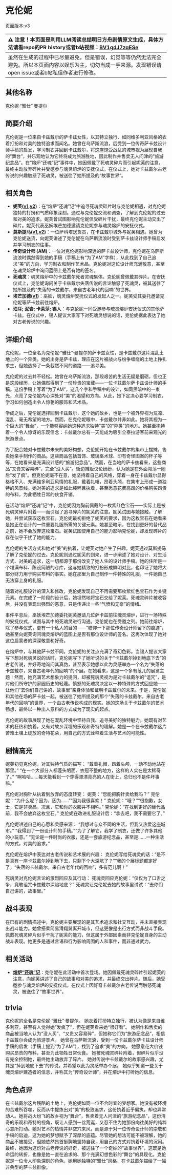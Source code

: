 # 克伦妮
页面版本:v3
 

| :warning: 注意！本页面是利用LLM阅读总结明日方舟剧情原文生成，具体方法请看repo的PR history或者b站视频：[BV1gdJ7zqESe](https://www.bilibili.com/video/BV1gdJ7zqESe/)         |
|:----------------------------|
| 虽然在生成的过程中已尽量避免，但是错误，幻觉等等仍然无法完全避免。所以本页面内容以娱乐为主，切勿当成一手来源。发现错误请open issue或者b站私信作者进行修改。|



## 其他名称
克伦妮·“雅仕”·曼提尔
## 简要介绍
克伦妮是一位来自卡兹戴尔的萨卡兹女性，以其特立独行、如同维多利亚风格的衣着打扮和对美的独特追求而闻名。她曾在乌萨斯流浪，后受到一位传奇萨卡兹设计师手稿的启发，学习制衣并回到卡兹戴尔，将这座饱受战乱的城市视为展现自我的“舞台”，并乐观地认为它终将成为旅游胜地，因此制作并售卖无人问津的“旅游纪念品”。在“熔炉“还魂”记”事件中，她因佩戴了死魂灵碎片而引起妮芙的注意，最终主动放弃碎片并受邀参与魂灵熔炉的安抚仪式。在仪式上，她对卡兹戴尔古老传说的兴趣触怒了死魂灵，被送往了她所提及的“故事世界”。
## 相关角色
-   **妮芙([v1](../chars/char_4146_nymph.md),[v2](char_4146_nymph.md))**：在“熔炉“还魂”记”中追寻死魂灵碎片时与克伦妮相遇，对克伦妮独特的打扮和气质印象深刻。通过与克伦妮交流和调查，了解到克伦妮的过去和对美的追求。妮芙曾试图影响克伦妮但受碎片干扰，最终克伦妮主动交出了碎片。妮芙代表巫妖埃芒加德邀请克伦妮参与魂灵熔炉的安抚仪式。
-   **莫斯提马([v1](../chars/char_213_mostma.md),[v2](char_213_mostma.md))**：一位萨科塔送货员，在卡兹戴尔城外与妮芙相遇。她曾为克伦妮送货，向妮芙讲述了克伦妮在乌萨斯流浪时受到萨卡兹设计师手稿启发并学习制衣的往事。
-   **传奇设计师 (AM)**：一位对克伦妮影响深远的萨卡兹设计师，克伦妮在乌萨斯流浪时偶然得到她的手稿（手稿上有“为了AM”字样），从此找到了自己追求“美”的方向，学习制衣和制作艺术品。克伦妮对这位设计师充满敬意，甚至在魂灵熔炉中询问蓝图上是否有她的签名。
-   **死魂灵**：魂灵熔炉中的卡兹戴尔死者灵魂集体。克伦妮曾佩戴其碎片。在安抚仪式上，克伦妮询问关于卡兹戴尔失落传说的言论触怒了死魂灵，被其送往了她所提及的“失落的卡兹戴尔，来自古老年代的回响”的世界。
-   **埃芒加德([v1](../chars/extended_char_ai_mang_jia_de.md))**：巫妖，魂灵熔炉安抚仪式的发起人之一。妮芙受其委托邀请克伦妮等萨卡兹前往熔炉。
-   **珀耳; 泥岩; 卡莱莎; 锡人**：与克伦妮一同受邀参与魂灵熔炉安抚仪式的其他萨卡兹。在仪式中，锡人提议大家写下对死魂灵想说的话，克伦妮据此表达了她对古老传说的兴趣。
## 详细介绍
克伦妮，一位全名为克伦妮·“雅仕”·曼提尔的萨卡兹女性，是卡兹戴尔这片混乱土地上的一个异类。她的出身是萨卡兹，理应在这片被战火与纷争缠绕的土地上挣扎求生，但她选择了一条截然不同的道路——追寻美。

克伦妮的过去并不轻松。她曾在乌萨斯流浪，那段艰苦的生活无疑是磨砺，但也正是这段经历，让她偶然得到了一份珍贵的宝藏——一位卡兹戴尔萨卡兹设计师的手稿。这份手稿上写着“为了AM”，这几个字和手稿中的设计，如同黑暗中的一束光，点亮了克伦妮内心深处对“美”的渴望和方向。从此，她下定决心要学习制衣，学习如何创造出令人惊艳的服饰和艺术品。

学成之后，克伦妮选择回到卡兹戴尔，这个她的故乡，也是一个被外界视为荒凉、混乱、毫无希望的地方。然而，在克伦妮眼中，卡兹戴尔并非如此。她将其视为一个巨大的“舞台”，一个能够容纳她这种追求独特“美”的“异类”的地方。她甚至抱持着一个令人惊讶的乐观信念：卡兹戴尔总有一天能成为吸引全泰拉游客前来观光的旅游景点。

为了配合她对卡兹戴尔未来的美好构想，克伦妮开始在卡兹戴尔的集市上摆摊，售卖她亲手制作的商品。这些商品包括首饰、玻璃巫术球、印有奇怪图案的杯子等等，在她看来是充满设计感的“旅游纪念品”。然而，在当地的萨卡兹看来，这些商品“又贵又容易碎”，完全“没人买”。街边摊贩议论纷纷，认为她是在外面闯荡一圈后“发了疯”。但克伦妮毫不在意，她坚持着自己的风格，穿着一身在卡兹戴尔显得格格不入、充满维多利亚风情的礼服，戴着礼帽，昂着头颅，在集市上形成一道独特的风景线。她对美的追求是如此纯粹且执着，甚至愿意花费高昂的价格购买昂贵的布料，为此牺牲日常的伙食开销。

在活动“熔炉“还魂”记”中，克伦妮因为胸前佩戴的一枚紫红色宝石——实际上是被死魂灵碎片附着——而引起了追寻碎片的妮芙的注意。妮芙试图与她接触，了解她，并尝试获取这枚宝石。克伦妮最初拒绝了妮芙的要求，因为这枚宝石在她看来是她正在设计的一件重要礼服所需的关键元素。她甚至暗示，在找到更好的替代品之前，她不会放弃这枚宝石。妮芙试图使用自己的能力影响克伦妮，却发现碎片的存在似乎干扰了她的能力。

克伦妮的生活方式和她对“美”的执着，让妮芙对她产生了兴趣。妮芙通过莫斯提马了解了克伦妮的过去。克伦妮则通过妮芙的到来，进一步阐述了她对设计、对生活方式、对美的追求，这一切都源于那份改变了她人生的设计师手稿。她的住所是一个堆满布料、陈设简陋的仓库，这与她精致的打扮形成鲜明对比，也印证了她将大部分财力用于购买布料的事实。她在那里为自己制作一件特殊的礼服，一件她自己无法穿上身的礼服。

随着对礼服设计的深入和修改，克伦妮发现自己不再需要那枚紫红色宝石作为关键元素。在完成了一阶段的设计后，她坦然地将宝石交给了妮芙。死魂灵碎片被收容后，并没有表现出强烈的恶意，只是传递出一些“气愤和无奈”的情绪。

事件平息后，巫妖埃芒加德委托妮芙邀请几位萨卡兹前往魂灵熔炉，进行一场特殊的安抚仪式，试图与其中的死魂灵进行沟通。克伦妮也在受邀之列。她前往熔炉，除了参与仪式，更有一个私人的目的——“瞻仰一下那位传奇设计师留下的痕迹”，她甚至向妮芙询问魂灵熔炉的蓝图上是否有那位设计师的签名。这再次体现了她对这位启蒙者的深深敬意和好奇。

在熔炉中，与其他萨卡兹不同，克伦妮的关注点充满了奇幻色彩。当锡人提议大家写下想对死魂灵说的话时，克伦妮写下了她听说的关于“卡兹戴尔掉到地底下去”的古老传说，并好奇地询问其真伪，甚至表示她想以此为灵感举办一个名为“失落的卡兹戴尔，来自古老年代的回响”的个展。在她看来，这是一个多有范儿的展览主题！然而，她充满艺术想象力的提问，却被死魂灵视为是对卡兹戴尔的“诅咒”，是对他们所守护的家园历史的轻蔑。愤怒的死魂灵决定以一种特殊的方式回应她——让他们“去你们自己讲的，故事里”亲身体验和证明卡兹戴尔的未来。于是，克伦妮和其他在场的萨卡兹一起，被送往了她所提及的那个“失落的卡兹戴尔，来自古老年代的回响”的世界，一个由古老传说构成的现实。她的这场关于卡兹戴尔的艺术畅想，最终以一种出人意料的方式成为了现实的起点。

克伦妮的故事展现了她在混乱环境中坚持自我、追寻美好的独特魅力。她既有对艺术的狂热和执着，又有对故乡深埋的乐观和奇特的理解。她是一个在卡兹戴尔这片苦难土壤上绽放的奇特花朵，用自己的方式诠释着生活与艺术的可能性。
## 剧情高光
妮芙初见克伦妮，对其独特气质的描写：
“戴着礼帽，昂着头颅，一动不动地站在那里。”
“在一个大部分人都蓬头垢面、衣冠不整的地方，这样的人实在是太稀奇了。”
“啊哈哈......每天能看到一个穿得漂漂亮亮的人在街上，总归也不是件坏事嘛。”

克伦妮对胸针从执着到放弃的态度转变：
妮芙：“您能把胸针卖给我吗？” 克伦妮：“为什么呢？因为，因为......”“因为我很喜欢！”
克伦妮：“哦？”“很抱歉，女士，它是非卖品。况且，它和你的衣服并不相称。”
克伦妮：“在找到更好的替代品前，我不会放弃这枚宝石。”
克伦妮在改进礼服设计后：“拿去吧，我不需要它了。”

克伦妮讲述自己的心愿和灵感来源：
“我想过与众不同的生活，但我又热爱这座城市。”
“我得到了一份设计师的手稿。”“为了了解它，我学了制衣，还做了许多其他的小玩意。”
“无论是一件时尚的衣服，还是一套旅游纪念品，甚至是......一种生活的方式，对美的追求。”

克伦妮在熔炉中表达对古老传说和艺术展的兴趣：
克伦妮写给死魂灵的话：“是不是真有一座卡兹戴尔掉到地下去，只剩下个大深坑了？”“我的个展标题都定好了，“失落的卡兹戴尔，来自古老年代的回响”，多有范儿啊！”

死魂灵对克伦妮言论的激烈回应及其行动：
死魂灵回应克伦妮：“仅仅为了口舌之争，竟敢诅咒卡兹戴尔深陷地底？”
死魂灵让克伦妮去她的故事里试试：“去你们自己讲的，故事里。”
## 战斗表现
在已有的剧情描述中，克伦妮主要展现的是其艺术追求和社交互动，并未直接表现出战斗能力。她曾搭乘简易滑翔翼离开城市，但这更像是出行方式而非战斗手段。佩戴死魂灵碎片似乎干扰了妮芙的能力，但这属于外部因素而非克伦妮自身的主动战斗表现。她更多是通过言语和行为影响周围的人和事件，而非通过武力。
## 相关活动
-   **[熔炉“还魂”记](../stories/act17mini.md)**：克伦妮在此活动中首次登场。她因佩戴死魂灵碎片引起妮芙的注意，向妮芙讲述了自己的故事和对美的追求，并最终交出碎片。随后，她受邀参与魂灵熔炉的安抚仪式，在仪式上因好奇卡兹戴尔古老传说而触怒死魂灵，被送往了“故事世界”。
## trivia
克伦妮的全名是克伦妮·“雅仕”·曼提尔。
她衣着打扮特立独行，被认为像是来自维多利亚，甚至有人觉得她“发疯了”，但在妮芙看来她“很好看”。
她制作和售卖的商品被当地人认为“没人买”、“又贵又容易碎”，但她称它们为“旅游纪念品”，相信卡兹戴尔会成为旅游景点。
她曾在乌萨斯流浪，受到一份卡兹戴尔萨卡兹设计师手稿的启发（手稿上提到“为了AM”），找到了追求“美”的方向。
她愿意花大价钱购买昂贵的布料，甚至为此牺牲日常伙食。
她被死魂灵碎片附着，但碎片似乎没有完全控制她，最终她主动放弃了碎片。
她对传说中卡兹戴尔的故事感兴趣，尤其是“掉到地底下去”的传说，并希望以此为灵感举办个展。
她似乎知道一些关于魂灵熔炉建造者的信息，并称其为“传奇设计师”，并在熔炉中打听她的信息。
## 角色点评
在卡兹戴尔这片残酷的土地上，克伦妮如同一位不合时宜的梦想家。她没有被环境的苦难所吞噬，反而从中提炼出对“美”的极致追求，这份执着近乎偏执，却也异常动人。她将战火纷飞的故乡视为“舞台”，售卖着无人问津的“旅游纪念品”，这份清奇的乐观和奇特的视角，既让人感到一丝荒诞，又忍不住为她那份向往美好的纯粹心意所打动。她对艺术的热情并非空穴来风，而是源于对一位传奇设计师的崇敬和手稿的启迪，这为她的梦想赋予了深厚的底蕴。尽管她的想法可能不被理解，她的商品不被接受，但她依然昂首挺胸地坚持自我，用自己的方式对抗着环境的沉闷。最终，她因为这份对古老传说的好奇，被送往了一个奇妙的“故事世界”，这既是她命运的转折，也像是她一直在追求的、那个充满幻想色彩的“舞台”的具现化。克伦妮是一位令人印象深刻的角色，她用她独特的“雅仕”风格，在卡兹戴尔描绘了一幅非典型的萨卡兹群像。